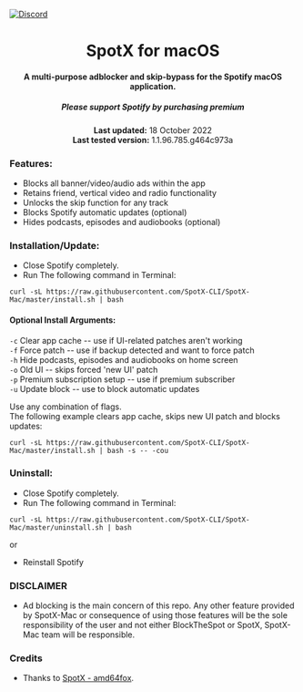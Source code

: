 [![Discord](https://discord.com/api/guilds/807273906872123412/widget.png)](https://discord.gg/p43cusgUPm)

<center>
    <h1 align="center">SpotX for macOS</h1>
    <h4 align="center">A multi-purpose adblocker and skip-bypass for the Spotify macOS application.</h4>
    <h5 align="center">Please support Spotify by purchasing premium</h5>
    <p align="center">
        <strong>Last updated:</strong> 18 October 2022<br>
        <strong>Last tested version:</strong> 1.1.96.785.g464c973a
    </p> 
</center>

### Features:

- Blocks all banner/video/audio ads within the app
- Retains friend, vertical video and radio functionality
- Unlocks the skip function for any track
- Blocks Spotify automatic updates (optional)
- Hides podcasts, episodes and audiobooks (optional)

### Installation/Update:

- Close Spotify completely.
- Run The following command in Terminal:

```
curl -sL https://raw.githubusercontent.com/SpotX-CLI/SpotX-Mac/master/install.sh | bash
```

#### Optional Install Arguments:
`-c`  Clear app cache -- use if UI-related patches aren't working  
`-f`  Force patch -- use if backup detected and want to force patch  
`-h`  Hide podcasts, episodes and audiobooks on home screen  
`-o`  Old UI -- skips forced 'new UI' patch  
`-p`  Premium subscription setup -- use if premium subscriber  
`-u`  Update block -- use to block automatic updates  

Use any combination of flags.  
The following example clears app cache, skips new UI patch and blocks updates:
    
```
curl -sL https://raw.githubusercontent.com/SpotX-CLI/SpotX-Mac/master/install.sh | bash -s -- -cou
```


### Uninstall:

- Close Spotify completely.
- Run The following command in Terminal:

```
curl -sL https://raw.githubusercontent.com/SpotX-CLI/SpotX-Mac/master/uninstall.sh | bash
```

or

- Reinstall Spotify

### DISCLAIMER

- Ad blocking is the main concern of this repo. Any other feature provided by SpotX-Mac or consequence of using those features will be the sole responsibility of the user and not either BlockTheSpot or SpotX, SpotX-Mac team will be responsible.

### Credits

- Thanks to [SpotX - amd64fox](https://github.com/amd64fox/spotx).
